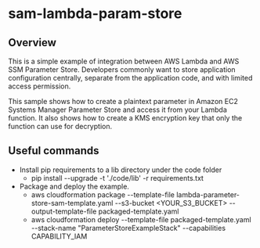 # sam-lambda-param-store

## Overview
This is a simple example of integration between AWS Lambda and AWS SSM Parameter Store.
Developers commonly want to store application configuration centrally, separate from 
the application code, and with limited access permission. 

This sample shows how to create a plaintext parameter in 
Amazon EC2 Systems Manager Parameter Store and access it from your Lambda function.
It also shows how to create a KMS encryption key that only the function can use for decryption.


## Useful commands
* Install pip requirements to a lib directory under the code folder
  * pip install --upgrade -t './code/lib' -r requirements.txt
* Package and deploy the example.
  * aws cloudformation package --template-file lambda-parameter-store-sam-template.yaml --s3-bucket <YOUR_S3_BUCKET> --output-template-file packaged-template.yaml
  * aws cloudformation deploy --template-file packaged-template.yaml --stack-name "ParameterStoreExampleStack" --capabilities CAPABILITY_IAM
  
